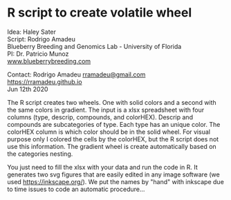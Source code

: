 # R script to create volatile wheel ##
Idea: Haley Sater  
Script: Rodrigo Amadeu  
Blueberry Breeding and Genomics Lab - University of Florida  
PI: Dr. Patricio Munoz  
www.blueberrybreeding.com  

Contact: Rodrigo Amadeu
rramadeu@gmail.com  
https://rramadeu.github.io  
Jun 12th 2020  

The R script creates two wheels. One with solid colors and a second with the same colors in gradient. The input is a xlsx spreadsheet with four columns (type, descrip, compounds, and colorHEX). 
Descrip and compounds are subcategories of type. Each type has an unique color.
The colorHEX column is which color should be in the solid wheel. For visual purpose only I colored the cells by the colorHEX, but the R script does not use this information.
The gradient wheel is create automatically based on the categories nesting. 

You just need to fill the xlsx with your data and run the code in R. 
It generates two svg figures that are easily edited in any image software (we used https://inkscape.org/).
We put the names by "hand" with inkscape due to time issues to code an automatic procedure...
